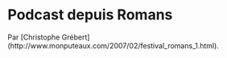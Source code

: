 # Podcast depuis Romans

<div>
Par [Christophe Grébert](http://www.monputeaux.com/2007/02/festival_romans_1.html).</div>